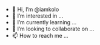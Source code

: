 - 👋 Hi, I’m @iamkolo
- 👀 I’m interested in ...
- 🌱 I’m currently learning ...
- 💞️ I’m looking to collaborate on ...
- 📫 How to reach me ...

<!---
iamkolo/iamkolo is a ✨ special ✨ repository because its `README.md` (this file) appears on your GitHub profile.
You can click the Preview link to take a look at your changes.
--->
